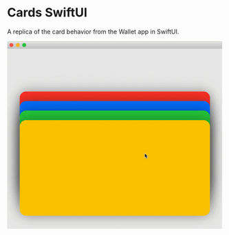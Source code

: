 # Cards SwiftUI

A replica of the card behavior from the Wallet app in SwiftUI.

<img src="Demo.gif" width="500" alt="drawing"/>
